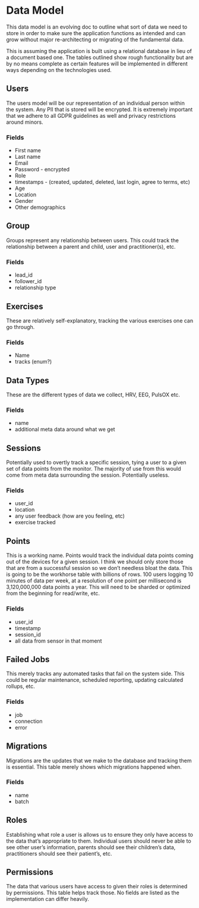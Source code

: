 # Data Model
This data model is an evolving doc to outline what sort of data we need to store in order to make sure the application functions as intended and can grow without major re-architecting or migrating of the fundamental data.

This is assuming the application is built using a relational database in lieu of a document based one. The tables outlined show rough functionality but are by no means complete as certain features will be implemented in different ways depending on the technologies used.

## Users
The users model will be our representation of an individual person within the system. Any PII that is stored will be encrypted. It is extremely important that we adhere to all GDPR guidelines as well and privacy restrictions around minors.

### Fields
  - First name
  - Last name
  - Email
  - Password - encrypted
  - Role
  - timestamps - (created, updated, deleted, last login, agree to terms, etc)
  - Age
  - Location
  - Gender
  - Other demographics

## Group
Groups represent any relationship between users. This could track the relationship between a parent and child, user and practitioner(s), etc.

### Fields
- lead_id
- follower_id
- relationship type

## Exercises
These are relatively self-explanatory, tracking the various exercises one can go through.

### Fields
- Name
- tracks (enum?)

## Data Types
These are the different types of data we collect, HRV, EEG, PulsOX etc.

### Fields
- name
- additional meta data around what we get

## Sessions
Potentially used to overtly track a specific session, tying a user to a given set of data points from the monitor. The majority of use from this would come from meta data surrounding the session. Potentially useless.

### Fields
- user_id
- location
- any user feedback (how are you feeling, etc)
- exercise tracked

## Points
This is a working name. Points would track the individual data points coming out of the devices for a given session. I think we should only store those that are from a successful session so we don’t needless bloat the data. This is going to be the workhorse table with billions of rows. 100 users logging 10 minutes of data per week, at a resolution of one point per millisecond is 3,120,000,000 data points a year. This will need to be sharded or optimized from the beginning for read/write, etc.

### Fields
- user_id
- timestamp
- session_id
- all data from sensor in that moment

## Failed Jobs
This merely tracks any automated tasks that fail on the system side. This could be regular maintenance, scheduled reporting, updating calculated rollups, etc.

### Fields
- job
- connection
- error

## Migrations
Migrations are the updates that we make to the database and tracking them is essential. This table merely shows which migrations happened when.

### Fields
- name
- batch

## Roles
Establishing what role a user is allows us to ensure they only have access to the data that’s appropriate to them. Individual users should never be able to see other user’s information, parents should see their children’s data, practitioners should see their patient’s, etc.

## Permissions
The data that various users have access to given their roles is determined by permissions. This table helps track those. No fields are listed as the implementation can differ heavily.
